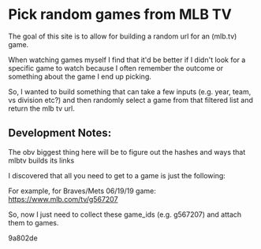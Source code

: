 # Pick random games from MLB TV
  
The goal of  this site is to allow for building a random url for an (mlb.tv) game. 

When watching games myself I find that it'd be better if I didn't look for a specific game to watch because I often remember the outcome or something about the game I end up picking.

So, I wanted to build something that can take a few inputs (e.g. year, team, vs division etc?) and then randomly select a game from that filtered list and return the mlb tv url.

## Development Notes: 

The obv biggest thing here will be to figure out the hashes and ways that mlbtv builds its links

I discovered that all you need to get to a game is just the following:



For example, for Braves/Mets 06/19/19 game:
https://www.mlb.com/tv/g567207

So, now I just need to collect these game_ids (e.g. g567207) and attach them to games.

9a802de
